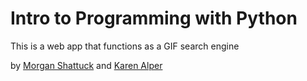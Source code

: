 # Intro to Programming with Python

This is a web app that functions as a GIF search engine

by [Morgan Shattuck](https://www.linkedin.com/in/morgan-shattuck-5a92b334) and [Karen Alper](https://www.linkedin.com/in/karen-alper)